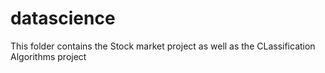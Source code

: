 # datascience

This folder contains the Stock market project as well as the CLassification Algorithms project
